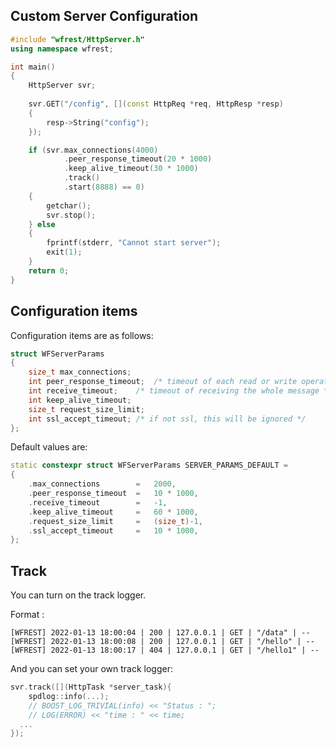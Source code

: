 ## Custom Server Configuration

```cpp
#include "wfrest/HttpServer.h"
using namespace wfrest;

int main()
{
    HttpServer svr;
    
    svr.GET("/config", [](const HttpReq *req, HttpResp *resp)
    {
        resp->String("config");
    });

    if (svr.max_connections(4000)
            .peer_response_timeout(20 * 1000)
            .keep_alive_timeout(30 * 1000)
            .track()
            .start(8888) == 0)
    {
        getchar();
        svr.stop();
    } else
    {
        fprintf(stderr, "Cannot start server");
        exit(1);
    }
    return 0;
}
```

## Configuration items

Configuration items are as follows:

```cpp
struct WFServerParams
{
	size_t max_connections;
	int peer_response_timeout;	/* timeout of each read or write operation */
	int receive_timeout;	/* timeout of receiving the whole message */
	int keep_alive_timeout;
	size_t request_size_limit;
	int ssl_accept_timeout;	/* if not ssl, this will be ignored */
};
```

Default values are:

```cpp
static constexpr struct WFServerParams SERVER_PARAMS_DEFAULT =
{
	.max_connections		=	2000,
	.peer_response_timeout	=	10 * 1000,
	.receive_timeout		=	-1,
	.keep_alive_timeout		=	60 * 1000,
	.request_size_limit		=	(size_t)-1,
	.ssl_accept_timeout		=	10 * 1000,
};
```

## Track

You can turn on the track logger.

Format :

```
[WFREST] 2022-01-13 18:00:04 | 200 | 127.0.0.1 | GET | "/data" | -- 
[WFREST] 2022-01-13 18:00:08 | 200 | 127.0.0.1 | GET | "/hello" | -- 
[WFREST] 2022-01-13 18:00:17 | 404 | 127.0.0.1 | GET | "/hello1" | -- 
```

And you can set your own track logger:

```cpp
svr.track([](HttpTask *server_task){
    spdlog::info(...);
    // BOOST_LOG_TRIVIAL(info) << "Status : ";
    // LOG(ERROR) << "time : " << time;
  ...
});
```

